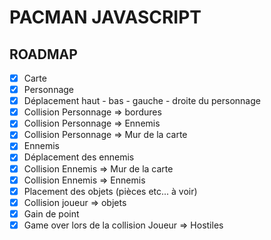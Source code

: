 # PACMAN JAVASCRIPT

## ROADMAP

- [x] Carte
- [x] Personnage
- [x] Déplacement haut - bas - gauche - droite du personnage
- [x] Collision Personnage => bordures
- [x] Collision Personnage => Ennemis
- [x] Collision Personnage => Mur de la carte
- [x] Ennemis
- [x] Déplacement des ennemis
- [x] Collision Ennemis => Mur de la carte
- [x] Collision Ennemis => Ennemis
- [x] Placement des objets (pièces etc... à voir)
- [x] Collision joueur => objets
- [x] Gain de point
- [x] Game over lors de la collision Joueur => Hostiles
